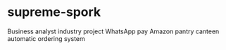 # supreme-spork
Business analyst industry project 
WhatsApp pay
Amazon pantry
canteen automatic ordering system 
